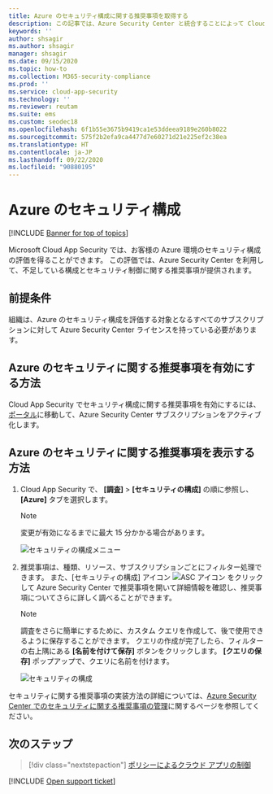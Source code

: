 ```yaml
---
title: Azure のセキュリティ構成に関する推奨事項を取得する
description: この記事では、Azure Security Center と統合することによって Cloud App Security のセキュリティ構成に関する推奨事項を取得する方法について説明します。
keywords: ''
author: shsagir
ms.author: shsagir
manager: shsagir
ms.date: 09/15/2020
ms.topic: how-to
ms.collection: M365-security-compliance
ms.prod: ''
ms.service: cloud-app-security
ms.technology: ''
ms.reviewer: reutam
ms.suite: ems
ms.custom: seodec18
ms.openlocfilehash: 6f1b55e3675b9419ca1e53ddeea9189e260b8022
ms.sourcegitcommit: 575f2b2efa9ca4477d7e60271d21e225ef2c38ea
ms.translationtype: HT
ms.contentlocale: ja-JP
ms.lasthandoff: 09/22/2020
ms.locfileid: "90880195"
---
```

# <a name="security-configuration-for-azure"></a>Azure のセキュリティ構成

[!INCLUDE [Banner for top of topics](includes/banner.md)]

Microsoft Cloud App Security では、お客様の Azure 環境のセキュリティ構成の評価を得ることができます。 この評価では、Azure Security Center を利用して、不足している構成とセキュリティ制御に関する推奨事項が提供されます。

## <a name="prerequisites"></a>前提条件

組織は、Azure のセキュリティ構成を評価する対象となるすべてのサブスクリプションに対して Azure Security Center ライセンスを持っている必要があります。

## <a name="how-to-enable-azure-security-recommendations"></a>Azure のセキュリティに関する推奨事項を有効にする方法

Cloud App Security でセキュリティ構成に関する推奨事項を有効にするには、<a href="https://ms.portal.azure.com/#blade/Microsoft_Azure_Security/SecurityMenuBlade/0" target="_blank">ポータル</a>に移動して、Azure Security Center サブスクリプションをアクティブ化します。

## <a name="how-to-view-azure-security-recommendations"></a>Azure のセキュリティに関する推奨事項を表示する方法

1. Cloud App Security で、 **[調査]**  >  **[セキュリティの構成]** の順に参照し、 **[Azure]** タブを選択します。

    > [!NOTE]
    > 変更が有効になるまでに最大 15 分かかる場合があります。

    ![セキュリティの構成メニュー](media/security-configuration-menu.png)

1. 推奨事項は、種類、リソース、サブスクリプションごとにフィルター処理できます。 また、[セキュリティの構成] アイコン ![ASC アイコン](media/asc-icon.png) をクリックして Azure Security Center で推奨事項を開いて詳細情報を確認し、推奨事項についてさらに詳しく調べることができます。

    > [!NOTE]
    > 調査をさらに簡単にするために、カスタム クエリを作成して、後で使用できるように保存することができます。 クエリの作成が完了したら、フィルターの右上隅にある **[名前を付けて保存]** ボタンをクリックします。  **[クエリの保存]** ポップアップで、クエリに名前を付けます。

    ![セキュリティの構成](media/security-configuration-azure.png)

セキュリティに関する推奨事項の実装方法の詳細については、[Azure Security Center でのセキュリティに関する推奨事項の管理](/azure/security-center/security-center-recommendations)に関するページを参照してください。

## <a name="next-steps"></a>次のステップ

> [!div class="nextstepaction"]
> [ポリシーによるクラウド アプリの制御](control-cloud-apps-with-policies.md)

[!INCLUDE [Open support ticket](includes/support.md)]